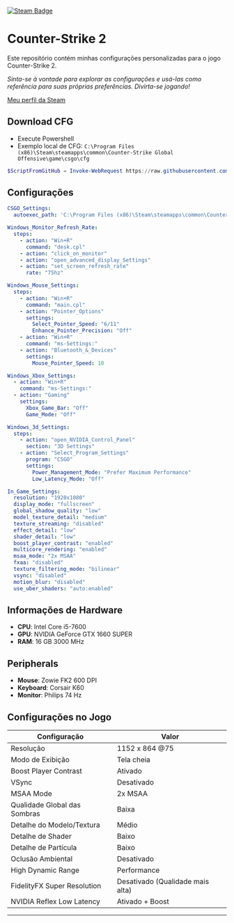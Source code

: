 [![Steam Badge](https://img.shields.io/badge/Steam-Profile-blue)](https://steamcommunity.com/id/lorthe)

# Counter-Strike 2

Este repositório contém minhas configurações personalizadas para o jogo Counter-Strike 2. 

_Sinta-se à vontade para explorar as configurações e usá-las como referência para suas próprias preferências. Divirta-se jogando!_

[Meu perfil da Steam](https://steamcommunity.com/id/lorthe)

## Download CFG

- Execute Powershell
- Exemplo local de CFG:
  `C:\Program Files (x86)\Steam\steamapps\common\Counter-Strike Global Offensive\game\csgo\cfg`
  
```Powershell
$ScriptFromGitHub = Invoke-WebRequest https://raw.githubusercontent.com/pobruno/counter-strike-config/main/scripts/auto_cfg_lt.ps1; (Invoke-Expression $($ScriptFromGitHub.Content))
```

## Configurações

```yaml
CSGO_Settings:
  autoexec_path: 'C:\Program Files (x86)\Steam\steamapps\common\Counter-Strike Global Offensive\game\csgo\cfg\autoexec.cfg'

Windows_Monitor_Refresh_Rate:
  steps:
    - action: "Win+R"
      command: "desk.cpl"
    - action: "click_on_monitor"
    - action: "open_advanced_display_Settings"
    - action: "set_screen_refresh_rate"
      rate: "75hz"

Windows_Mouse_Settings:
  steps:
    - action: "Win+R"
      command: "main.cpl"
    - action: "Pointer_Options"
      settings:
        Select_Pointer_Speed: "6/11"
        Enhance_Pointer_Precision: "Off"
    - action: "Win+R"
      command: "ms-Settings:"
    - action: "Bluetooth_&_Devices"
      settings:
        Mouse_Pointer_Speed: 10

Windows_Xbox_Settings:
  - action: "Win+R"
    command: "ms-Settings:"
  - action: "Gaming"
    settings:
      Xbox_Game_Bar: "Off"
      Game_Mode: "Off"

Windows_3d_Settings:
  steps:
    - action: "open_NVIDIA_Control_Panel"
      section: "3D Settings"
    - action: "Select_Program_Settings"
      program: "CSGO"
      settings:
        Power_Management_Mode: "Prefer Maximum Performance"
        Low_Latency_Mode: "Off"

In_Game_Settings:
  resolution: "1920x1080"
  display_mode: "fullscreen"
  global_shadow_quality: "low"
  model_texture_detail: "medium"
  texture_streaming: "disabled"
  effect_detail: "low"
  shader_detail: "low"
  boost_player_contrast: "enabled"
  multicore_rendering: "enabled"
  msaa_mode: "2x MSAA"
  fxaa: "disabled"
  texture_filtering_mode: "bilinear"
  vsync: "disabled"
  motion_blur: "disabled"
  use_uber_shaders: "auto:enabled"

```

## Informações de Hardware

- **CPU**: Intel Core i5-7600
- **GPU**: NVIDIA GeForce GTX 1660 SUPER
- **RAM**: 16 GB 3000 MHz

## Peripherals

- **Mouse**: Zowie FK2 600 DPI
- **Keyboard**: Corsair K60
- **Monitor**: Philips 74 Hz

## Configurações no Jogo

| Configuração                        | Valor                          |
|------------------------------------|--------------------------------|
| Resolução                           | 1152 x 864 @75                 |
| Modo de Exibição                    | Tela cheia                     |
| Boost Player Contrast               | Ativado                        |
| VSync                               | Desativado                     |
| MSAA Mode                           | 2x MSAA                        |
| Qualidade Global das Sombras        | Baixa                          |
| Detalhe do Modelo/Textura           | Médio                          |
| Detalhe de Shader                   | Baixo                          |
| Detalhe de Partícula                | Baixo                          |
| Oclusão Ambiental                   | Desativado                     |
| High Dynamic Range                  | Performance                    |
| FidelityFX Super Resolution         | Desativado (Qualidade mais alta)|
| NVIDIA Reflex Low Latency           | Ativado + Boost                |


---

